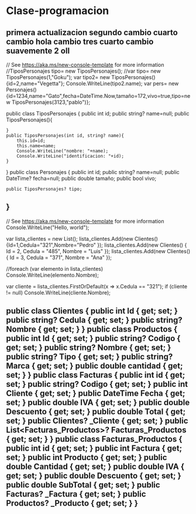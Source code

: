# Clase-programacion
primera actualizacion
segundo cambio
cuarto cambio
hola
cambio tres
cuarto cambio 
suavemente 
2
oll
------------------------------------------------
// See https://aka.ms/new-console-template for more information
//TiposPersonajes tipo= new TiposPersonajes();
//var tipo= new TiposPersonajes(1,"Goku");
var tipo2= new TiposPersonajes(){id=2,name="Vegetta"};
Console.WriteLine(tipo2.name);
var pers= new Personajes(){id=1234,name="Gato",fecha=DateTime.Now,tamaño=172,vivo=true,tipo=new TiposPersonajes(3123,"pablo")};

public class TiposPersonajes
{
    public int id;
    public string? name=null;
    public TiposPersonajes(){

    }
    public TiposPersonajes(int id, string? name){
        this.id=id;
        this.name=name;
        Console.WriteLine("nombre: "+name);
        Console.WriteLine("identificacion: "+id);
    }

}
public class Personajes
{
    public int id;
    public string? name=null;
    public DateTime? fecha=null;
    public double tamaño;
    public bool vivo;
    
    public TiposPersonajes? tipo;
}
--------------------------------------------------
// See https://aka.ms/new-console-template for more information
Console.WriteLine("Hello, world");

var lista_clientes = new List<Clientes>();
lista_clientes.Add(new Clientes() {Id=1,Cedula="321",Nombre="Pedro" });
lista_clientes.Add(new Clientes() { Id = 2, Cedula = "485", Nombre = "Luis" });
lista_clientes.Add(new Clientes() { Id = 3, Cedula = "371", Nombre = "Ana" });

//foreach (var elemento in lista_clientes) Console.WriteLine(elemento.Nombre);

var cliente = lista_clientes.FirstOrDefault(x => x.Cedula == "321");
if (cliente != null)
    Console.WriteLine(cliente.Nombre);

public class Clientes
{
    public int Id { get; set; }
    public string? Cedula { get; set; }
    public string? Nombre { get; set; }
}
public class Productos
{
    public int Id { get; set; }
    public string? Codigo { get; set; }
    public string? Nombre { get; set; }
    public string? Tipo { get; set; }
    public string? Marca { get; set; }
    public double cantidad { get; set; }
}
public class Facturas
{
    public int id { get; set; }
    public string? Codigo { get; set; }
    public int Cliente { get; set; }
    public DateTime Fecha { get; set; }
    public double IVA { get; set; }
    public double Descuento { get; set; }
    public double Total { get; set; }
    public Clientes? _Cliente { get; set; }
    public List<Facturas_Productos>? Facturas_Productos { get; set; }
}
public class Facturas_Productos
{
    public int id { get; set; }
    public int Factura { get; set; }
    public int Producto { get; set; }
    public double Cantidad { get; set; }
    public double IVA { get; set; }
    public double Descuento { get; set; }
    public double SubTotal { get; set; }
    public Facturas? _Factura { get; set; }
    public Productos? _Producto { get; set; }
}
------------------------------------------------------------------------    
